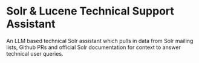 # Solr & Lucene Technical Support Assistant
An LLM based technical Solr assistant which pulls in data from Solr mailing lists, Github PRs and official Solr documentation for context to answer technical user queries.
